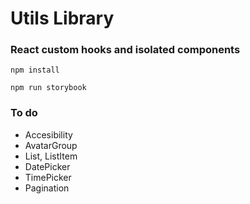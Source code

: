 # Utils Library

### React custom hooks and isolated components

`npm install`

`npm run storybook`

### To do
- Accesibility
- AvatarGroup
- List, ListItem
- DatePicker
- TimePicker
- Pagination
